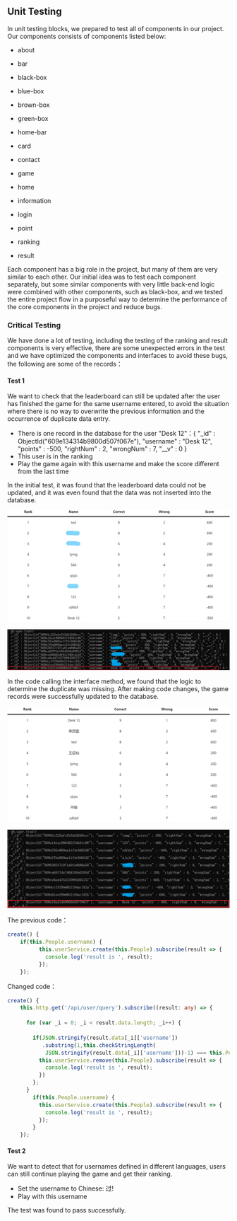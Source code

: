 ## Unit Testing



In unit testing blocks, we prepared to test all of components in our project. Our components consists of components listed below: 

- about

- bar

- black-box

- blue-box

- brown-box

- green-box

- home-bar 

- card

- contact

- game

- home

- information 

- login

- point

- ranking

- result

  

Each component has a big role in the project, but many of them are very similar to each other. Our initial idea was to test each component separately, but some similar components with very little back-end logic were combined with other components, such as black-box, and we tested the entire project flow in a purposeful way to determine the performance of the core components in the project and reduce bugs.



### Critical Testing

We have done a lot of testing, including the testing of the ranking and result components is very effective, there are some unexpected errors in the test and we have optimized the components and interfaces to avoid these bugs, the following are some of the records：

#### Test 1

We want to check that the leaderboard can still be updated after the user has finished the game for the same username entered, to avoid the situation where there is no way to overwrite the previous information and the occurrence of duplicate data entry.

- There is one record in the database for the user "Desk 12"：{ "_id" : ObjectId("609e134314b9800d507f067e"), "username" : "Desk 12", "points" : -500, "rightNum" : 2, "wrongNum" : 7, "__v" : 0 }
- This user is in the ranking
- Play the game again with this username and make the score different from the last time



In the initial test, it was found that the leaderboard data could not be updated, and it was even found that the data was not inserted into the database. 



![ranking](../img/ranking.jpg)

![db](../img/db.png)



In the code calling the interface method, we found that the logic to determine the duplicate was missing. After making code changes, the game records were successfully updated to the database.



![ranking1](../img/ranking1.png)

![db1](../img/db1.png)



The previous code：



```ts
create() {
    if(this.People.username) {
          this.userService.create(this.People).subscribe(result => {
            console.log('result is ', result);
          });
    });
```



Changed code：



```ts
create() {
    this.http.get('/api/user/query').subscribe((result: any) => {

      for (var _i = 0; _i < result.data.length; _i++) {

        if(JSON.stringify(result.data[_i]['username'])
           .substring(1,this.checkStringLength(
            JSON.stringify(result.data[_i]['username']))-1) === this.People.username){
          this.userService.remove(this.People).subscribe(result => {
            console.log('result is ', result);
          })
        };
      }
        if(this.People.username) {
          this.userService.create(this.People).subscribe(result => {
            console.log('result is ', result);
          });
        } 
    });
```





#### Test 2

We want to detect that for usernames defined in different languages, users can still continue playing the game and get their ranking.

- Set the username to Chinese:  过!
- Play with this username

The test was found to pass successfully.



